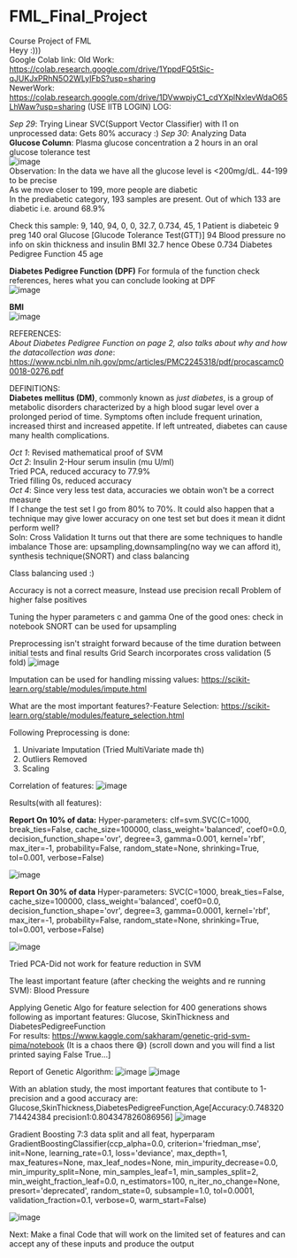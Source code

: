 # FML_Final_Project
Course Project of FML  
Heyy :)))  
Google Colab link: 
Old Work:  https://colab.research.google.com/drive/1YppdFQ5tSic-qJUKJxPRhN5O2WLyIFbS?usp=sharing  
NewerWork: https://colab.research.google.com/drive/1DVwwpiyC1_cdYXplNxlevWdaO65LhWaw?usp=sharing (USE IITB LOGIN)
LOG:

*Sep 29*: Trying Linear SVC(Support Vector Classifier) with l1 on unprocessed data: Gets 80% accuracy :)
*Sep 30*: Analyzing Data  
**Glucose Column**: Plasma glucose concentration a 2 hours in an oral glucose tolerance test  
![image](https://user-images.githubusercontent.com/88259695/135402142-d537f6c7-5567-4cff-b139-7b9553f2929c.png)   
Observation: In the data we have all the glucose level is <200mg/dL. 44-199 to be precise  
As we move closer to 199, more people are diabetic  
In the prediabetic category, 193 samples are present. Out of which 133 are diabetic i.e. around 68.9%  

Check this sample: 9,	140,	94,	0,	0,	32.7,	0.734,	45,	1
Patient is diabeteic
9 preg
140 oral Glucose [Glucode Tolerance Test(GTT)]
94 Blood pressure
no info on skin thickness and insulin
BMI 32.7 hence Obese
0.734 Diabetes Pedigree Function
45 age

**Diabetes Pedigree Function  (DPF)**
For formula of the function check references, heres what you can conclude looking at DPF  
![image](https://user-images.githubusercontent.com/88259695/135406674-f6406b53-f40d-4a47-80ba-aae90650066c.png)
  
  
**BMI**  
![image](https://user-images.githubusercontent.com/88259695/135403626-09b78e96-fcc2-44ac-9fab-4fae502d3bd4.png)

REFERENCES:  
*About Diabetes Pedigree Function on page 2, also talks about why and how the datacollection was done*: https://www.ncbi.nlm.nih.gov/pmc/articles/PMC2245318/pdf/procascamc00018-0276.pdf

DEFINITIONS:  
**Diabetes mellitus (DM)**, commonly known as _just diabetes_, is a group of metabolic disorders characterized by a high blood sugar level over a prolonged period of time. Symptoms often include frequent urination, increased thirst and increased appetite. If left untreated, diabetes can cause many health complications.


*Oct 1*: Revised mathematical proof of SVM  
*Oct 2*: Insulin 2-Hour serum insulin (mu U/ml)  
Tried PCA, reduced accuracy to 77.9%  
Tried filling 0s, reduced accuracy    
*Oct 4*: Since very less test data, accuracies we obtain won't be a correct measure  
If I change the test set I go from 80% to 70%. It could also happen that a technique may give lower accuracy on one test set but does it mean it didnt perform well?   
Soln: Cross Validation
It turns out that there are some techniques to handle imbalance
Those are: upsampling,downsampling(no way we can afford it), synthesis technique(SNORT) and class balancing

Class balancing used :)

Accuracy is not a correct measure, Instead use precision recall
Problem of higher false positives

Tuning the hyper parameters c and gamma
One of the good ones: check in notebook
SNORT can be used for upsampling

Preprocessing isn't straight forward because of the time duration between initial tests and final results
Grid Search incorporates cross validation (5 fold)
![image](https://user-images.githubusercontent.com/88259695/136698194-021a97d4-7ccd-4761-85b5-2cba041be00d.png)


Imputation can be used for handling missing values:
https://scikit-learn.org/stable/modules/impute.html


What are the most important features?-Feature Selection:
https://scikit-learn.org/stable/modules/feature_selection.html


Following Preprocessing is done:
1) Univariate Imputation (Tried MultiVariate made th)
2) Outliers Removed
3) Scaling


Correlation of features:
![image](https://user-images.githubusercontent.com/88259695/141613718-1a342507-3794-4b83-9f36-3afec1929e22.png)


Results(with all features):

**Report On 10% of data:**
Hyper-parameters:
clf=svm.SVC(C=1000, break_ties=False, cache_size=100000, class_weight='balanced',
    coef0=0.0, decision_function_shape='ovr', degree=3, gamma=0.001,
    kernel='rbf', max_iter=-1, probability=False, random_state=None,
    shrinking=True, tol=0.001, verbose=False)
    
![image](https://user-images.githubusercontent.com/88259695/141613775-915d8744-9ffd-4b9f-8d11-ecab38bf0041.png)

**Report On 30% of data**
Hyper-parameters:
SVC(C=1000, break_ties=False, cache_size=100000, class_weight='balanced',
    coef0=0.0, decision_function_shape='ovr', degree=3, gamma=0.0001,
    kernel='rbf', max_iter=-1, probability=False, random_state=None,
    shrinking=True, tol=0.001, verbose=False)

![image](https://user-images.githubusercontent.com/88259695/141614028-a891c282-ea12-4ad5-825e-4084d9d9376d.png)


Tried PCA-Did not work for feature reduction in SVM

The least important feature (after checking the weights and re running SVM):
Blood Pressure

Applying Genetic Algo for feature selection for 400 generations shows following as important features:
Glucose, SkinThickness and 	DiabetesPedigreeFunction  
For results: https://www.kaggle.com/sakharam/genetic-grid-svm-pima/notebook (It is a chaos there 😅)
(scroll down and you will find a list printed saying False True...]  

Report of Genetic Algorithm:
![image](https://user-images.githubusercontent.com/88259695/141613908-02961999-8e62-4c62-8a4e-7487a11336ee.png)
![image](https://user-images.githubusercontent.com/88259695/141613913-a42f11e3-8fa1-4875-8b06-96100533e0c0.png)


With an ablation study, the most important features that contibute to 1-precision and a good accuracy are: Glucose,SkinThickness,DiabetesPedigreeFunction,Age[Accuracy:0.748320714424384 precision1:0.804347826086956]
![image](https://user-images.githubusercontent.com/88259695/141643167-ee079edb-1247-4b48-b34a-7faffc0fad1b.png)


Gradient Boosting 7:3 data split and all feat, hyperparam
GradientBoostingClassifier(ccp_alpha=0.0, criterion='friedman_mse', init=None,
                           learning_rate=0.1, loss='deviance', max_depth=1,
                           max_features=None, max_leaf_nodes=None,
                           min_impurity_decrease=0.0, min_impurity_split=None,
                           min_samples_leaf=1, min_samples_split=2,
                           min_weight_fraction_leaf=0.0, n_estimators=100,
                           n_iter_no_change=None, presort='deprecated',
                           random_state=0, subsample=1.0, tol=0.0001,
                           validation_fraction=0.1, verbose=0,
                           warm_start=False)
                          
![image](https://user-images.githubusercontent.com/88259695/141666914-fe9c719d-50e0-426d-9a2f-8a357dde5c55.png)


Next:
Make a final Code that will work on the limited set of features and can accept any of these inputs and produce the output
